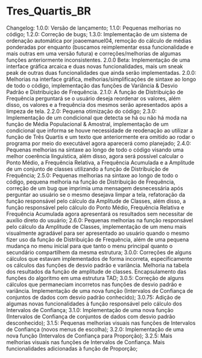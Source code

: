 # Tres_Quartis_BR
Changelog:
1.0.0: Versão de lançamento;
1.1.0: Pequenas melhorias no código;
1.2.0: Correção de bugs;
1.3.0: Implementação de um sistema de ordenação automática por joaoemanuel04, remoção do cálculo de médias ponderadas por enquanto (buscamos reimplementar essa funcionalidade e mais outras em uma versão futura) e correções/melhorias de algumas funções anteriormente inconsistentes.
2.0.0 Beta: Implementação de uma interface gráfica arcaica e duas novas funcionalidades, mais um sneak peak de outras duas funcionalidades que ainda serão implementadas.
2.0.0: Melhorias na interface gráfica, melhorias/simplificações de sintaxe ao longo de todo o código, implementação das funções de Variância & Desvio Padrão e Distribuição de Frequência.
2.1.0: A função de Distribuição de Frequência perguntará se o usuário deseja reordenar os valores, além disso, os valores e a frequência dos mesmos serão apresentados após a limpeza de tela.
2.2.0: Pequena otimização do código;
2.3.0: Implementação de um condicional que detecta se há ou não há moda na função de Média Populacional & Amostral, implementação de um condicional que informa se houve necessidade de reodenação ao utilizar a função de Três Quartis e um texto que anteriormente era omitido ao rodar o programa por meio do executável agora aparecerá como planejado;
2.4.0: Pequenas melhorias na sintaxe ao longo de todo o código visando uma melhor coerência linguística, além disso, agora será possível calcular o Ponto Médio, a Frequência Relativa, a Frequência Acumulada e a Amplitude de um conjunto de classes utilizando a função de Distribuição de Frequência;
2.5.0: Pequenas melhorias na sintaxe ao longo de todo o código, pequena melhoria na função de Distribuição de Frequência, correção de um bug que imprimia uma mensagem desnecessária após perguntar ao usuário se o mesmo desejava limpar a tela, refatoração da função responsável pelo cálculo da Amplitude de Classes, além disso, a função responsável pelo cálculo do Ponto Médio, Frequência Relativa e Frequência Acumulada agora apresentará os resultados sem necessitar de auxílio direto do usuário;
2.6.0: Pequenas melhorias na função responsável pelo cálculo da Amplitude de Classes, implementação de um menu mais visualmente agradável para ser apresentado ao usuário quando o mesmo fizer uso da função de Distribuição de Frequência, além de uma pequena mudança no menu inicial para que tanto o menu principal quanto o secundário compartilhem da mesma estrutura;
3.0.0: Correções de alguns cálculos que estavam implementados de forma incorreta, específicamente os cálculos das funções de desvio padrão e variância. Melhoria na tabela dos resultados da função de amplitude de classes. Encapsulamento das funções do algoritmo em uma estrutura TAD;
3.0.5: Correção de alguns cálculos que permaneciam incorretos nas funções de desvio padrão e variância. Implementação de uma nova função (Intervalos de Confiança de conjuntos de dados com desvio padrão conhecido);
3.0.75: Adição de algumas novas funcionalidades à função responsável pelo cálculo dos Intervalos de Confiança;
3.1.0: Implementação de uma nova função (Intervalos de Confiança de conjuntos de dados com desvio padrão desconhecido);
3.1.5: Pequenas melhorias visuais nas funções de Intervalos de Confiança (novos menus de escolha);
3.2.0: Implementação de uma nova função (Intervalos de Confiança para Proporção);
3.2.5: Mais melhorias visuais nas funções de Intervalos de Confiança. Mais funcionalidades adicionadas à função de Proporção;
